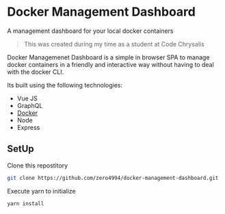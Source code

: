 # Docker Management Dashboard

A management dashboard for your local docker containers

> This was created during my time as a student at Code Chrysalis

Docker Managemenet Dashboard is a simple in browser SPA to manage docker containers in a friendly and interactive way without having to deal with the docker CLI.

Its built using the following technologies:

- Vue JS
- GraphQL
- [Docker](https://www.docker.com/)
- Node
- Express

## SetUp

Clone this repostitory

```bash
git clone https://github.com/zero4994/docker-management-dashboard.git
```

Execute yarn to initialize

```bash
yarn install
```
